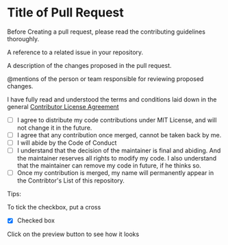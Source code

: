 # Title of Pull Request

Before Creating a pull request, please read the contributing guidelines thoroughly.

A reference to a related issue in your repository.

A description of the changes proposed in the pull request.

@mentions of the person or team responsible for reviewing proposed changes.

I have fully read and understood the terms and conditions laid down in the general [Contributor License Agreement](https://aahnik.github.io/aahnik/CLA.html)

- [ ] I agree to distribute my code contributions under MIT License, and will not change it in the future.
- [ ] I agree that any contribution once merged, cannot be taken back by me.
- [ ] I will abide by the Code of Conduct
- [ ] I understand that the decision of the maintainer is final and abiding. And the maintainer reserves all rights to modify my code. I also understand that the maintainer can remove my code in future, if he thinks so.
- [ ] Once my contribution is merged, my name will permanently appear in the Contribtor's List of this repository.

<!-- Please delete the lines below after reading them  -->

Tips:

To tick the checkbox, put a cross

- [x] Checked box

Click on the preview button to see how it looks
